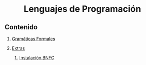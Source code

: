<h1 align="center">Lenguajes de Programación</h1>

## Contenido

1. [Gramáticas Formales](gramaticas-formales/)

10. [Extras](extras/)

    1. [Instalación BNFC](extras/instalacion-bnfc)